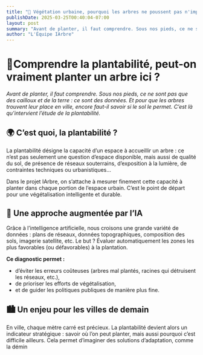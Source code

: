 ```yaml
---
title: "🌱 Végétation urbaine, pourquoi les arbres ne poussent pas n'importe où ?"
publishDate: 2025-03-25T00:40:04-07:00
layout: post
summary: "Avant de planter, il faut comprendre. Sous nos pieds, ce ne sont pas que des cailloux et de la terre : ce sont des données."
author: "L'Équipe IArbre"
---
```


# 🌱Comprendre la plantabilité, peut-on vraiment planter un arbre ici ?

_Avant de planter, il faut comprendre. Sous nos pieds, ce ne sont pas que des cailloux et de la terre : ce sont des données. Et pour que les arbres trouvent leur place en ville, encore faut-il savoir si le sol le permet. C’est là qu’intervient l’étude de la plantabilité._

## 🌍 C’est quoi, la plantabilité ?

La plantabilité désigne la capacité d’un espace à accueillir un arbre : ce n’est pas seulement une question d’espace disponible, mais aussi de qualité du sol, de présence de réseaux souterrains, d’exposition à la lumière, de contraintes techniques ou urbanistiques…

Dans le projet IArbre, on s’attache à mesurer finement cette capacité à planter dans chaque portion de l’espace urbain. C’est le point de départ pour une végétalisation intelligente et durable.

## 🧠 Une approche augmentée par l’IA

Grâce à l’intelligence artificielle, nous croisons une grande variété de données : plans de réseaux, données topographiques, composition des sols, imagerie satellite, etc. Le but ? Évaluer automatiquement les zones les plus favorables (ou défavorables) à la plantation.

**Ce diagnostic permet :**

- d’éviter les erreurs coûteuses (arbres mal plantés, racines qui détruisent les réseaux, etc.),
- de prioriser les efforts de végétalisation,
- et de guider les politiques publiques de manière plus fine.

## 🏙️ Un enjeu pour les villes de demain

En ville, chaque mètre carré est précieux. La plantabilité devient alors un indicateur stratégique : savoir où l’on peut planter, mais aussi pourquoi c’est difficile ailleurs. Cela permet d’imaginer des solutions d’adaptation, comme la démin
